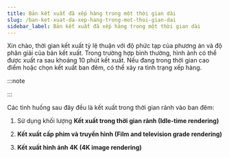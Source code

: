 ```yaml
---
title: Bản kết xuất đã xếp hàng trong một thời gian dài
slug: /ban-ket-xuat-da-xep-hang-trong-mot-thoi-gian-dai
sidebar_label: Bản kết xuất đã xếp hàng trong một thời gian dài
---
```


Xin chào, thời gian kết xuất tỷ lệ thuận với độ phức tạp của phương án và độ phân giải của bản kết xuất. Trong trường hợp bình thường, hình ảnh có thể được xuất ra sau khoảng 10 phút kết xuất. Nếu đang trong thời gian cao điểm hoặc chọn kết xuất ban đêm, có thể xảy ra tình trạng xếp hàng.

:::note

:::

Các tình huống sau đây đều là kết xuất trong thời gian rảnh vào ban đêm:

1. Sử dụng khối lượng **Kết xuất trong thời gian rảnh (Idle-time rendering)**

2. **Kết xuất cấp phim và truyền hình (Film and television grade rendering)**

3. **Kết xuất hình ảnh 4K (4K image rendering)**